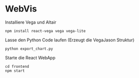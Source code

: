 
# WebVis

Installiere Vega und Altair

    npm install react-vega vega vega-lite

Lasse den Python Code laufen (Erzeugt die VegaJason Struktur)

    python export_chart.py

Starte die React WebApp

    cd frontend
    npm start

